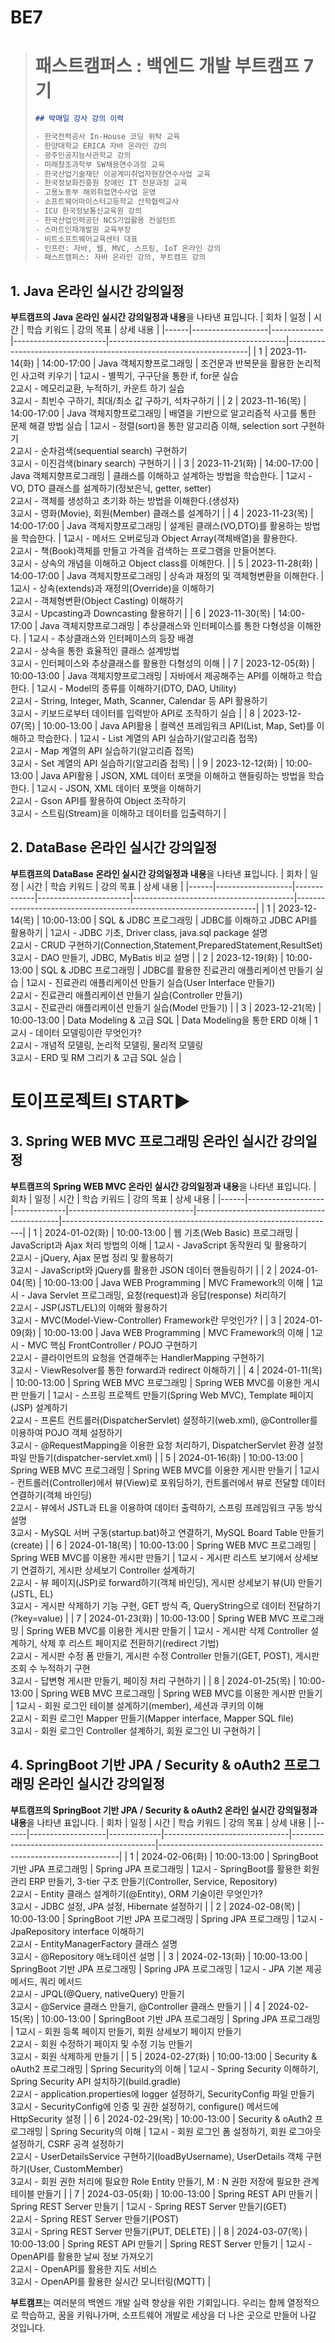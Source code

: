 # BE7
> # 패스트캠퍼스 : 백엔드 개발 부트캠프 7기
> ```markdown
> ## 박매일 강사 강의 이력
> 
> - 한국전력공사 In-House 코딩 위탁 교육
> - 한양대학교 ERICA 자바 온라인 강의
> - 광주인공지능사관학교 강의
> - 미래창조과학부 SW채용연수과정 교육
> - 한국산업기술재단 이공계미취업자현장연수사업 교육
> - 한국정보화진흥원 장애인 IT 전문과정 교육
> - 고용노동부 해외취업연수사업 운영
> - 소프트웨어마이스터고등학교 산학협력교사
> - ICU 한국정보통신교육원 강의
> - 한국산업인력공단 NCS기업활용 컨설턴트
> - 스마트인재개발원 교육부장
> - 비트소프트웨어교육센터 대표
> - 인프런: 자바, 웹, MVC, 스프링, IoT 온라인 강의
> - 패스트캠퍼스: 자바 온라인 강의, 부트캠프 강의
> ```
## 1. Java 온라인 실시간 강의일정
**부트캠프의 Java 온라인 실시간 강의일정과 내용**을 나타낸 표입니다.
| 회차 | 일정               | 시간        | 학습 키워드           | 강의 목표                                  | 상세 내용                                                           |
|------|-------------------|-------------|-----------------------|--------------------------------------------|--------------------------------------------------------------------|
| 1    | 2023-11-14(화)    | 14:00-17:00 | Java 객체지향프로그래밍 | 조건문과 반복문을 활용한 논리적인 사고력 키우기 | 1교시 - 별찍기, 구구단을 통한 if, for문 실습<br>2교시 - 메모리교환, 누적하기, 카운트 하기 실습<br>3교시 - 최빈수 구하기, 최대/최소 값 구하기, 석차구하기 |
| 2    | 2023-11-16(목)    | 14:00-17:00 | Java 객체지향프로그래밍 | 배열을 기반으로 알고리즘적 사고를 통한 문제 해결 방법 실습 | 1교시 - 정렬(sort)을 통한 알고리즘 이해, selection sort 구현하기<br>2교시 - 순차검색(sequential search) 구현하기<br>3교시 - 이진검색(binary search) 구현하기 |
| 3    | 2023-11-21(화)    | 14:00-17:00 | Java 객체지향프로그래밍 | 클래스를 이해하고 설계하는 방법을 학습한다.      | 1교시 - VO, DTO 클래스를 설계하기(정보은닉, getter, setter)<br>2교시 - 객체를 생성하고 초기화 하는 방법을 이해한다.(생성자)<br>3교시 - 영화(Movie), 회원(Member) 클래스를 설계하기 |
| 4    | 2023-11-23(목)    | 14:00-17:00 | Java 객체지향프로그래밍 | 설계된 클래스(VO,DTO)를 활용하는 방법을 학습한다. | 1교시 - 메서드 오버로딩과 Object Array(객체배열)을 활용한다.<br>2교시 - 책(Book)객체를 만들고 가격을 검색하는 프로그램을 만들어본다.<br>3교시 - 상속의 개념을 이해하고 Object class를 이해한다. |
| 5    | 2023-11-28(화)    | 14:00-17:00 | Java 객체지향프로그래밍 | 상속과 재정의 및 객체형변환을 이해한다.            | 1교시 - 상속(extends)과 재정의(Override)을 이해하기<br>2교시 - 객체형변환(Object Casting) 이해하기<br>3교시 - Upcasting과 Downcasting 활용하기 |
| 6    | 2023-11-30(목)    | 14:00-17:00 | Java 객체지향프로그래밍 | 추상클래스와 인터페이스를 통한 다형성을 이해한다.   | 1교시 - 추상클래스와 인터페이스의 등장 배경<br>2교시 - 상속을 통한 효율적인 클래스 설계방법<br>3교시 - 인터페이스와 추상클래스를 활용한 다형성의 이해 |
| 7    | 2023-12-05(화)    | 10:00-13:00 | Java 객체지향프로그래밍 | 자바에서 제공해주는 API를 이해하고 학습한다.       | 1교시 - Model의 종류를 이해하기(DTO, DAO, Utility)<br>2교시 - String, Integer, Math, Scanner, Calendar 등 API 활용하기<br>3교시 - 키보드로부터 데이터를 입력받아 API로 조작하기 실습 |
| 8    | 2023-12-07(목)    | 10:00-13:00 | Java API활용         | 컬렉션 프레임워크 API(List, Map, Set)를 이해하고 학습한다. | 1교시 - List 계열의 API 실습하기(알고리즘 접목)<br>2교시 - Map 계열의 API 실습하기(알고리즘 접목)<br>3교시 - Set 계열의 API 실습하기(알고리즘 접목) |
| 9    | 2023-12-12(화)    | 10:00-13:00 | Java API활용         | JSON, XML 데이터 포맷을 이해하고 핸들링하는 방법을 학습한다. | 1교시 - JSON, XML 데이터 포맷을 이해하기<br>2교시 - Gson API를 활용하여 Object 조작하기<br>3교시 - 스트림(Stream)을 이해하고 데이터를 입출력하기 |

## 2. DataBase 온라인 실시간 강의일정
**부트캠프의 DataBase 온라인 실시간 강의일정과 내용**을 나타낸 표입니다.
| 회차 | 일정               | 시간        | 학습 키워드         | 강의 목표                              | 상세 내용                                                           |
|------|-------------------|-------------|-----------------------|----------------------------------------|--------------------------------------------------------------------|
| 1    | 2023-12-14(목)    | 10:00-13:00 | SQL & JDBC 프로그래밍 | JDBC를 이해하고 JDBC API를 활용하기    | 1교시 - JDBC 기초, Driver class, java.sql package 설명<br>2교시 - CRUD 구현하기(Connection,Statement,PreparedStatement,ResultSet)<br>3교시 - DAO 만들기, JDBC, MyBatis 비교 설명 |
| 2    | 2023-12-19(화)    | 10:00-13:00 | SQL & JDBC 프로그래밍 | JDBC를 활용한 진료관리 애플리케이션 만들기 실습 | 1교시 - 진료관리 애플리케이션 만들기 실습(User Interface 만들기)<br>2교시 - 진료관리 애플리케이션 만들기 실습(Controller 만들기)<br>3교시 - 진료관리 애플리케이션 만들기 실습(Model 만들기) |
| 3    | 2023-12-21(목)    | 10:00-13:00 | Data Modeling & 고급 SQL | Data Modeling을 통한 ERD 이해    | 1교시 - 데이터 모델링이란 무엇인가?<br>2교시 - 개념적 모델링, 논리적 모델링, 물리적 모델링<br>3교시 - ERD 및 RM 그리기 & 고급 SQL 실습 |

# 토이프로젝트I START▶

## 3. Spring WEB MVC 프로그래밍 온라인 실시간 강의일정
**부트캠프의 Spring WEB MVC 온라인 실시간 강의일정과 내용**을 나타낸 표입니다.
| 회차 | 일정               | 시간        | 학습 키워드                     | 강의 목표                                  | 상세 내용                                                           |
|------|-------------------|-------------|-------------------------------|--------------------------------------------|--------------------------------------------------------------------|
| 1    | 2024-01-02(화)    | 10:00-13:00 | 웹 기초(Web Basic) 프로그래밍   | JavaScript과 Ajax 처리 방법의 이해         | 1교시 - JavaScript 동작원리 및 활용하기<br>2교시 - jQuery, Ajax 문법 정리 및 활용하기<br>3교시 - JavaScript와 jQuery를 활용한 JSON 데이터 핸들링하기 |
| 2    | 2024-01-04(목)    | 10:00-13:00 | Java WEB Programming           | MVC Framework의 이해                       | 1교시 - Java Servlet 프로그래밍, 요청(request)과 응답(response) 처리하기<br>2교시 - JSP(JSTL/EL)의 이해와 활용하기<br>3교시 - MVC(Model-View-Controller) Framework란 무엇인가? |
| 3    | 2024-01-09(화)    | 10:00-13:00 | Java WEB Programming           | MVC Framework의 이해                       | 1교시 - MVC 핵심 FrontController / POJO 구현하기<br>2교시 - 클라이언트의 요청을 연결해주는 HandlerMapping 구현하기<br>3교시 - ViewResolver를 통한 forward과 redirect 이해하기 |
| 4    | 2024-01-11(목)    | 10:00-13:00 | Spring WEB MVC 프로그래밍     | Spring WEB MVC를 이용한 게시판 만들기     | 1교시 - 스프링 프로젝트 만들기(Spring Web MVC), Template 페이지(JSP) 설계하기<br>2교시 - 프론트 컨트롤러(DispatcherServlet) 설정하기(web.xml), @Controller를 이용하여 POJO 객체 설정하기<br>3교시 - @RequestMapping을 이용한 요청 처리하기, DispatcherServlet 환경 설정 파일 만들기(dispatcher-servlet.xml) |
| 5    | 2024-01-16(화)    | 10:00-13:00 | Spring WEB MVC 프로그래밍     | Spring WEB MVC를 이용한 게시판 만들기     | 1교시 - 컨트롤러(Controller)에서 뷰(View)로 포워딩하기, 컨트롤러에서 뷰로 전달할 데이터 연결하기(객체 바인딩)<br>2교시 - 뷰에서 JSTL과 EL을 이용하여 데이터 출력하기, 스프링 프레임워크 구동 방식 설명<br>3교시 - MySQL 서버 구동(startup.bat)하고 연결하기, MySQL Board Table 만들기(create) |
| 6    | 2024-01-18(목)    | 10:00-13:00 | Spring WEB MVC 프로그래밍     | Spring WEB MVC를 이용한 게시판 만들기     | 1교시 - 게시판 리스트 보기에서 상세보기 연결하기, 게시판 상세보기 Controller 설계하기<br>2교시 - 뷰 페이지(JSP)로 forward하기(객체 바인딩), 게시판 상세보기 뷰(UI) 만들기(JSTL, EL)<br>3교시 - 게시판 삭제하기 기능 구현, GET 방식 즉, QueryString으로 데이터 전달하기(?key=value) |
| 7    | 2024-01-23(화)    | 10:00-13:00 | Spring WEB MVC 프로그래밍     | Spring WEB MVC를 이용한 게시판 만들기     | 1교시 - 게시판 삭제 Controller 설계하기, 삭제 후 리스트 페이지로 전환하기(redirect 기법)<br>2교시 - 게시판 수정 폼 만들기, 게시판 수정 Controller 만들기(GET, POST), 게시판 조회 수 누적하기 구현<br>3교시 - 답변형 게시판 만들기, 페이징 처리 구현하기 |
| 8    | 2024-01-25(목)    | 10:00-13:00 | Spring WEB MVC 프로그래밍     | Spring WEB MVC를 이용한 게시판 만들기     | 1교시 - 회원 로그인 테이블 설계하기(member), 세션과 쿠키의 이해<br>2교시 - 회원 로그인 Mapper 만들기(Mapper interface, Mapper SQL file)<br>3교시 - 회원 로그인 Controller 설계하기, 회원 로그인 UI 구현하기 |

## 4. SpringBoot 기반 JPA / Security & oAuth2 프로그래밍 온라인 실시간 강의일정
**부트캠프의 SpringBoot 기반 JPA / Security & oAuth2 온라인 실시간 강의일정과 내용**을 나타낸 표입니다.
| 회차 | 일정               | 시간        | 학습 키워드                     | 강의 목표                                  | 상세 내용                                                           |
|------|-------------------|-------------|-------------------------------|--------------------------------------------|--------------------------------------------------------------------|
| 1    | 2024-02-06(화)    | 10:00-13:00 | SpringBoot 기반 JPA 프로그래밍 | Spring JPA 프로그래밍                     | 1교시 - SpringBoot를 활용한 회원관리 ERP 만들기, 3-tier 구조 만들기(Controller, Service, Repository)<br>2교시 - Entity 클래스 설계하기(@Entity), ORM 기술이란 무엇인가?<br>3교시 - JDBC 설정, JPA 설정, Hibernate 설정하기 |
| 2    | 2024-02-08(목)    | 10:00-13:00 | SpringBoot 기반 JPA 프로그래밍 | Spring JPA 프로그래밍                     | 1교시 - JpaRepository interface 이해하기<br>2교시 - EntityManagerFactory 클래스 설명<br>3교시 - @Repository 애노테이션 설명 |
| 3    | 2024-02-13(화)    | 10:00-13:00 | SpringBoot 기반 JPA 프로그래밍 | Spring JPA 프로그래밍                     | 1교시 - JPA 기본 제공 메서드, 쿼리 메서드<br>2교시 - JPQL(@Query, nativeQuery) 만들기<br>3교시 - @Service 클래스 만들기, @Controller 클래스 만들기 |
| 4    | 2024-02-15(목)    | 10:00-13:00 | SpringBoot 기반 JPA 프로그래밍 | Spring JPA 프로그래밍                     | 1교시 - 회원 등록 페이지 만들기, 회원 상세보기 페이지 만들기<br>2교시 - 회원 수정하기 페이지 및 수정 기능 만들기<br>3교시 - 회원 삭제하게 만들기 |
| 5    | 2024-02-27(화)    | 10:00-13:00 | Security & oAuth2 프로그래밍  | Spring Security의 이해                    | 1교시 - Spring Security 이해하기, Spring Security API 설치하기(build.gradle)<br>2교시 - application.properties에 logger 설정하기, SecurityConfig 파일 만들기<br>3교시 - SecurityConfig에 인증 및 권한 설정하기, configure() 메서드에 HttpSecurity 설정 |
| 6    | 2024-02-29(목)    | 10:00-13:00 | Security & oAuth2 프로그래밍  | Spring Security의 이해                    | 1교시 - 회원 로그인 폼 설정하기, 회원 로그아웃 설정하기, CSRF 공격 설정하기<br>2교시 - UserDetailsService 구현하기(loadByUsername), UserDetails 객체 구현하기(User, CustomMember)<br>3교시 - 회원 권한 처리에 필요한 Role Entity 만들기, M : N 권한 저장에 필요한 관계 테이블 만들기 |
| 7    | 2024-03-05(화)    | 10:00-13:00 | Spring REST API 만들기        | Spring REST Server 만들기                 | 1교시 - Spring REST Server 만들기(GET)<br>2교시 - Spring REST Server 만들기(POST)<br>3교시 - Spring REST Server 만들기(PUT, DELETE) |
| 8    | 2024-03-07(목)    | 10:00-13:00 | Spring REST API 만들기        | Spring REST Server 만들기                 | 1교시 - OpenAPI를 활용한 날씨 정보 가져오기<br>2교시 - OpenAPI를 활용한 지도 서비스<br>3교시 - OpenAPI를 활용한 실시간 모니터링(MQTT) |

**부트캠프**는 여러분의 백엔드 개발 실력 향상을 위한 기회입니다. 우리는 함께 열정적으로 학습하고, 꿈을 키워나가며, 소프트웨어 개발로 세상을 더 나은 곳으로 만들어 나갈 것입니다.
